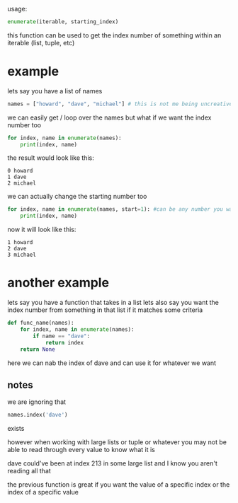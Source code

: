 usage:
``` python
enumerate(iterable, starting_index)
```
this function can be used to get the index number of something within an iterable (list, tuple, etc)

# example 

lets say you have a list of names
``` python
names = ["howard", "dave", "michael"] # this is not me being uncreative i swear
```

we can easily get / loop over the names but what if we want the index number too

``` python 
for index, name in enumerate(names):
	print(index, name)
```

the result would look like this:

```
0 howard
1 dave 
2 michael
```

we can actually change the starting number too 

``` python
for index, name in enumerate(names, start=1): #can be any number you want
	print(index, name)
```

now it will look like this:
```
1 howard
2 dave 
3 michael
```

# another example

lets say you have a function that takes in a list 
lets also say you want the index number from something in that list if it matches some criteria 

``` python
def func_name(names):
	for index, name in enumerate(names):
		if name == "dave":
			return index
	return None
```

here we can nab the index of dave and can use it for whatever we want

## notes

we are ignoring that

``` python
names.index('dave')
```

exists

however when working with large lists or tuple or whatever you may not be able to read through every value to know what it is

dave could've been at index 213 in some large list and I know you aren't reading all that

the previous function is great if you want the value of a specific index or the index of a specific value